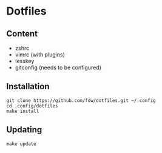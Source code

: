 # Dotfiles

## Content
* zshrc
* vimrc (with plugins)
* lesskey
* gitconfig (needs to be configured)

## Installation
	git clone https://github.com/fdw/dotfiles.git ~/.config
	cd .config/dotfiles
	make install

## Updating
	make update
